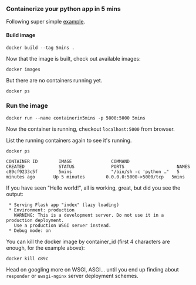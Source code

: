 ### Containerize your python app in 5 mins

Following super simple [example](https://www.wintellect.com/containerize-python-app-5-minutes/).

#### Build image
```
docker build --tag 5mins .
```

Now that the image is built, check out available images:
```
docker images
```
But there are no containers running yet.
```
docker ps
```

### Run the image
```
docker run --name containerin5mins -p 5000:5000 5mins
```

Now the container is running, checkout ```localhost:5000``` from browser.

List the running containers again to see it's running. 
```
docker ps
```
```
CONTAINER ID        IMAGE               COMMAND                  CREATED             STATUS              PORTS                    NAMES
c89cf9233c5f        5mins               "/bin/sh -c 'python …"   5 minutes ago       Up 5 minutes        0.0.0.0:5000->5000/tcp   5mins
```

If you have seen "Hello world!", all is working, great, but did you see the output:
```
 * Serving Flask app "index" (lazy loading)
 * Environment: production
   WARNING: This is a development server. Do not use it in a production deployment.
   Use a production WSGI server instead.
 * Debug mode: on
```

You can kill the docker image by container_id (first 4 characters are enough, for the example above):
```
docker kill c89c
```
Head on googling more on WSGI, ASGI... until you end up finding about ```responder``` or ```uwsgi-nginx``` server deployment schemes.